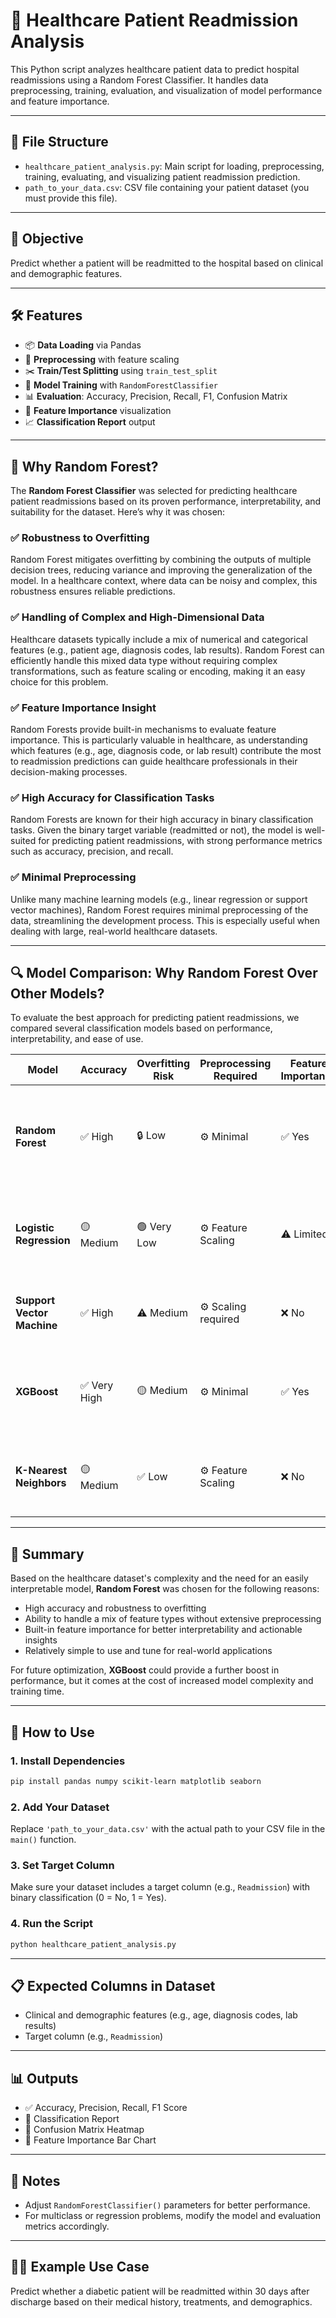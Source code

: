 # 🏥 Healthcare Patient Readmission Analysis

This Python script analyzes healthcare patient data to predict hospital readmissions using a Random Forest Classifier. It handles data preprocessing, training, evaluation, and visualization of model performance and feature importance.

---

## 📂 File Structure

* `healthcare_patient_analysis.py`: Main script for loading, preprocessing, training, evaluating, and visualizing patient readmission prediction.
* `path_to_your_data.csv`: CSV file containing your patient dataset (you must provide this file).

---

## 🧠 Objective

Predict whether a patient will be readmitted to the hospital based on clinical and demographic features.

---

## 🛠️ Features

* 📦 **Data Loading** via Pandas
* 🧹 **Preprocessing** with feature scaling
* ✂️ **Train/Test Splitting** using `train_test_split`
* 🌲 **Model Training** with `RandomForestClassifier`
* 📊 **Evaluation**: Accuracy, Precision, Recall, F1, Confusion Matrix
* 🔎 **Feature Importance** visualization
* 📈 **Classification Report** output

---

## 🧠 Why Random Forest?

The **Random Forest Classifier** was selected for predicting healthcare patient readmissions based on its proven performance, interpretability, and suitability for the dataset. Here’s why it was chosen:

### ✅ Robustness to Overfitting
Random Forest mitigates overfitting by combining the outputs of multiple decision trees, reducing variance and improving the generalization of the model. In a healthcare context, where data can be noisy and complex, this robustness ensures reliable predictions.

### ✅ Handling of Complex and High-Dimensional Data
Healthcare datasets typically include a mix of numerical and categorical features (e.g., patient age, diagnosis codes, lab results). Random Forest can efficiently handle this mixed data type without requiring complex transformations, such as feature scaling or encoding, making it an easy choice for this problem.

### ✅ Feature Importance Insight
Random Forests provide built-in mechanisms to evaluate feature importance. This is particularly valuable in healthcare, as understanding which features (e.g., age, diagnosis code, or lab result) contribute the most to readmission predictions can guide healthcare professionals in their decision-making processes.

### ✅ High Accuracy for Classification Tasks
Random Forests are known for their high accuracy in binary classification tasks. Given the binary target variable (readmitted or not), the model is well-suited for predicting patient readmissions, with strong performance metrics such as accuracy, precision, and recall.

### ✅ Minimal Preprocessing
Unlike many machine learning models (e.g., linear regression or support vector machines), Random Forest requires minimal preprocessing of the data, streamlining the development process. This is especially useful when dealing with large, real-world healthcare datasets.

---

## 🔍 Model Comparison: Why Random Forest Over Other Models?

To evaluate the best approach for predicting patient readmissions, we compared several classification models based on performance, interpretability, and ease of use.

| **Model**              | **Accuracy**   | **Overfitting Risk** | **Preprocessing Required** | **Feature Importance** | **Interpretability** | **Comments**                                                                 |
|------------------------|----------------|----------------------|----------------------------|------------------------|----------------------|-----------------------------------------------------------------------------|
| **Random Forest**      | ✅ High        | 🔒 Low               | ⚙️ Minimal                | ✅ Yes                  | 🟡 Moderate           | Strong performance and easy to interpret. Best suited for high-dimensional data. |
| **Logistic Regression**| 🟡 Medium      | 🟢 Very Low          | ⚙️ Feature Scaling        | ⚠️ Limited             | ✅ High               | Simple and interpretable but underperforms on complex, non-linear relationships. |
| **Support Vector Machine**| ✅ High      | ⚠️ Medium            | ⚙️ Scaling required       | ❌ No                  | 🔴 Low                | Performs well but lacks interpretability; slower for large datasets.          |
| **XGBoost**            | ✅ Very High   | 🟡 Medium            | ⚙️ Minimal                | ✅ Yes                  | 🟡 Moderate           | Very high performance but requires more complex tuning and computational resources. |
| **K-Nearest Neighbors**| 🟡 Medium      | ✅ Low               | ⚙️ Feature Scaling        | ❌ No                  | 🔴 Low                | Simple to implement but inefficient for large datasets and lacks interpretability. |

---

## 🎯 Summary

Based on the healthcare dataset's complexity and the need for an easily interpretable model, **Random Forest** was chosen for the following reasons:

- High accuracy and robustness to overfitting
- Ability to handle a mix of feature types without extensive preprocessing
- Built-in feature importance for better interpretability and actionable insights
- Relatively simple to use and tune for real-world applications

For future optimization, **XGBoost** could provide a further boost in performance, but it comes at the cost of increased model complexity and training time.

---

## 🚀 How to Use

### 1. Install Dependencies

```bash
pip install pandas numpy scikit-learn matplotlib seaborn
```

### 2. Add Your Dataset

Replace `'path_to_your_data.csv'` with the actual path to your CSV file in the `main()` function.

### 3. Set Target Column

Make sure your dataset includes a target column (e.g., `Readmission`) with binary classification (0 = No, 1 = Yes).

### 4. Run the Script

```bash
python healthcare_patient_analysis.py
```

---

## 📋 Expected Columns in Dataset

* Clinical and demographic features (e.g., age, diagnosis codes, lab results)
* Target column (e.g., `Readmission`)

---

## 📊 Outputs

* ✅ Accuracy, Precision, Recall, F1 Score
* 🧾 Classification Report
* 🔁 Confusion Matrix Heatmap
* 🧠 Feature Importance Bar Chart

---

## 📌 Notes

* Adjust `RandomForestClassifier()` parameters for better performance.
* For multiclass or regression problems, modify the model and evaluation metrics accordingly.

---

## 👨‍⚕️ Example Use Case

Predict whether a diabetic patient will be readmitted within 30 days after discharge based on their medical history, treatments, and demographics.
